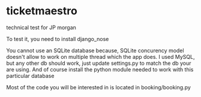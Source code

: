 # ticketmaestro
technical test for JP morgan

To test it, you need to install  django_nose

You cannot use an SQLite database because, SQLite concurency model doesn't allow to work on multiple thread which the app does.
I used MySQL, but any other db should work, just update settings.py to match the db your are using.
And of course install the python module needed to work with this particular database

Most of the code you will be interested in is located in booking/booking.py

